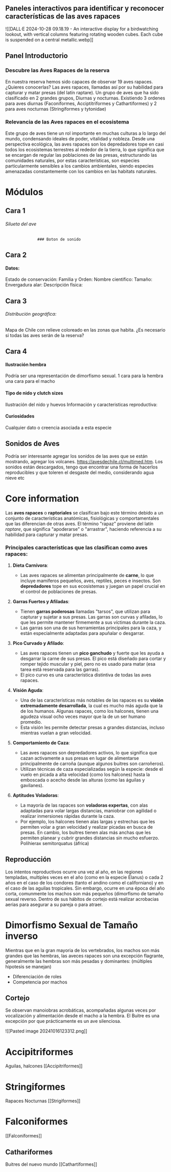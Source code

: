 ## Paneles interactivos para identificar y reconocer características de las aves rapaces

![[DALL·E 2024-10-28 09.18.19 - An interactive display for a birdwatching lookout, with vertical columns featuring rotating wooden cubes. Each cube is suspended on a central metallic.webp]]
## Panel Introductorio
### Descubre las Aves Rapaces de la reserva
En nuestra reserva hemos sido capaces de observar 19 aves rapaces. ¿Quieres conocerlas?
 Las aves rapaces, llamadas así por su habilidad para capturar y matar presas (del latín raptare).  Un grupo de aves que ha sido clasificado en 2 grandes grupos, Diurnas y nocturnas. Existiendo  3 ordenes para aves diurnas (Faconiformes, Acciptitriformes y Cathartiformes) y 2 para aves nocturnas (Stringiformes y tytonidae)
### Relevancia de las Aves rapaces en el ecosistema
Este grupo de aves tiene un rol importante en muchas culturas a lo largo del mundo, condensando ideales de poder, vitalidad y nobleza.
 Desde una perspectiva ecológica, las aves rapaces son los depredadores tope en casi todos los ecosistemas terrestres al rededor de la tierra, lo que significa que se encargan de regular las poblaciones de las presas, estructurando las comunidades naturales, por estas características, son especies particularmente sensibles a los cambios ambientales, siendo especies amenazadas constantemente con los cambios en las habitats naturales.

# Módulos
## Cara 1

###### Silueta del ave
                  ### Boton de sonido
                
## Cara 2
#### Datos: 
Estado de conservación:
Familia y Orden:
Nombre cientifico:
Tamaño:
Envergadura alar:
Descripción física:

## Cara 3
###### Distribución geográfica:
Mapa de Chile con relieve coloreado en las zonas que habita.
¿Es necesario si todas las aves serán de la reserva?
## Cara 4
#### Ilustración hembra 
Podría ser una representación de dimorfismo sexual. 1 cara para la hembra una cara para el macho 
#### Tipo de nido  y clutch sizes
Ilustración del nido y huevos 
Información y caracteristicas reproductiva:
#### Curiosidades
Cualquier dato o creencia asociada a esta especie
## Sonidos de Aves
Podría ser interesante agregar los sonidos de las aves que se están mostrando, agregar los volcanes.
https://avesdechile.cl/multimed.htm.
Los sonidos están descargados, tengo que encontrar una forma de hacerlos reproducibles y que toleren el desgaste del medio, considerando agua nieve etc


# Core information

Las **aves rapaces** o **raptoriales** se clasifican bajo este término debido a un conjunto de características anatómicas, fisiológicas y comportamentales que las diferencian de otras aves. El término "rapaz" proviene del latín _raptare_, que significa "apoderarse" o "arrastrar", haciendo referencia a su habilidad para capturar y matar presas.

### Principales características que las clasifican como aves rapaces:

1. **Dieta Carnívora**:
    
    - Las aves rapaces se alimentan principalmente de **carne**, lo que incluye mamíferos pequeños, aves, reptiles, peces e insectos. Son **depredadores** tope en sus ecosistemas y juegan un papel crucial en el control de poblaciones de presas.
2. **Garras Fuertes y Afiladas**:
    
    - Tienen **garras poderosas** llamadas "tarsos", que utilizan para capturar y sujetar a sus presas. Las garras son curvas y afiladas, lo que les permite mantener firmemente a sus víctimas durante la caza.
    - Las garras son una de sus herramientas principales para la caza, y están especialmente adaptadas para apuñalar o desgarrar.
3. **Pico Curvado y Afilado**:
    
    - Las aves rapaces tienen un **pico ganchudo** y fuerte que les ayuda a desgarrar la carne de sus presas. El pico está diseñado para cortar y romper tejido muscular y piel, pero no es usado para matar (esa tarea está reservada para las garras).
    - El pico curvo es una característica distintiva de todas las aves rapaces.
4. **Visión Aguda**:
    
    - Una de las características más notables de las rapaces es su **visión extremadamente desarrollada**, la cual es mucho más aguda que la de los humanos. Algunas rapaces, como los halcones, tienen una agudeza visual ocho veces mayor que la de un ser humano promedio.
    - Esta visión les permite detectar presas a grandes distancias, incluso mientras vuelan a gran velocidad.
5. **Comportamiento de Caza**:
    
    - Las aves rapaces son depredadores activos, lo que significa que cazan activamente a sus presas en lugar de alimentarse principalmente de carroña (aunque algunos buitres son carroñeros).
    - Utilizan técnicas de caza especializadas según la especie: desde el vuelo en picada a alta velocidad (como los halcones) hasta la emboscada o acecho desde las alturas (como las águilas y gavilanes).
6. **Aptitudes Voladoras**:
    
    - La mayoría de las rapaces son **voladoras expertas**, con alas adaptadas para volar largas distancias, maniobrar con agilidad o realizar inmersiones rápidas durante la caza.
    - Por ejemplo, los halcones tienen alas largas y estrechas que les permiten volar a gran velocidad y realizar picadas en busca de presas. En cambio, los buitres tienen alas más anchas que les permiten planear y cubrir grandes distancias sin mucho esfuerzo.
Polihierax semitorquatus (áfrica)

## Reproducción
Los intentos reproductivos ocurre una vez al año, en las regiones templadas, multiples veces en el año (como en la especie Elanus) o cada 2 años en el caso de los condores (tanto el andino como el californiano) y en el caso de las aguilas tropicales. Sin embargo, ocurre en una época del año corta, comunmente los machos son más pequeños (dimorfismo de tamaño sexual reverso. Dentro de sus hábitos de cortejo está realizar acrobacias aerias para asegurar a su pareja o para atraer.
# Dimorfismo Sexual de Tamaño inverso 
Mientras que en la gran mayoria de los vertebrados, los machos son más grandes que las hembras, las aveces rapaces son una excepción flagrante, generalmente las hembras son más pesadas y dominantes: (múltiples hipotesis se manejan)
* Diferenciación de roles 
* Competencia por machos

## Cortejo
Se observan manoiobras acrobáticas, acompañadas algunas veces por vocalización y alimentación desde el macho a la hembra. El Buitre es una excepción por que prácticamente es un ave silenciosa.

![[Pasted image 20241016123312.png]]



# Accipitriformes
Aguilas, halcones
[[Accipitriformes]]
# Stringiformes
Rapaces Nocturnas
[[Strigiformes]]
# Falconiformes
[[Falconiformes]]
## Cathariformes
Buitres del nuevo mundo
[[Cathartiformes]]

 
